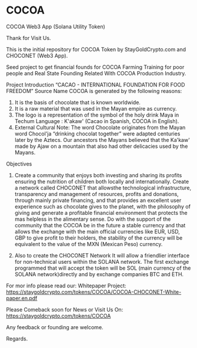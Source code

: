 # COCOA
COCOA Web3 App (Solana Utility Token)

Thank for Visit Us.

This is the initial repository for COCOA Token by StayGoldCrypto.com and CHOCONET (Web3 App).

Seed project to get financial founds for COCOA Farming Training for poor people and 
Real State Founding Related With COCOA Production Industry. 

Project Introduction
“CACAO - INTERNATIONAL FOUNDATION FOR FOOD FREEDOM”
Source
Name COCOA is generated by the following reasons:
1. It is the basis of chocolate that is known worldwide.
2. It is a raw material that was used in the Mayan empire as currency.
3. The logo is a representation of the symbol of the holy drink Maya in Techum Language :
K'akaw' (Cacao in Spanish, COCOA in English).
4. External Cultural Note: The word Chocolate originates from the Mayan word Chocol'ja
“drinking chocolat together” were adapted centuries later by the Aztecs. Our ancestors the
Mayans believed that the Ka'kaw' made by Ajaw on a mountain that also had other delicacies
used by the Mayans.

Objectives
1. Create a community that enjoys both investing and sharing its profits ensuring the nutrition of
children both locally and internationally.
Create a network called CHOCONET that allowsthe technological infrastructure, transparency
and management of resources, profits and donations, through mainly private financing, and that
provides an excellent user experience such as chocolate gives to the planet, with the philosophy
of giving and generate a profitable financial environment that protects the mas helpless in the
alimentary sense.
Do with the support of the community that the COCOA be in the future a stable currency and
that allows the exchange with the main official currencies like EUR, USD, GBP to give profit to
their holders, the stability of the currency will be equivalent to the value of the MXN (Mexican
Peso) currency.

2. Also to create the CHOCONET Network It will allow a friendlier interface for non-technical
users within the SOLANA network.
The first exchange programmed that will accept the token will be SOL (main currency of the
SOLANA network)directly and by exchange companies BTC and ETH.

For mor info please read our:
Whitepaper Project: https://staygoldcrypto.com/tokens/COCOA/COCOA-CHOCONET-White-paper.en.pdf

Please Comeback soon for News or Visit Us On: https://staygoldcrypto.com/tokens/COCOA

Any feedback or founding are welcome.

Regards.
